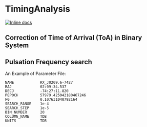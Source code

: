 # TimingAnalysis
[![Inline docs](http://inch-ci.org/github/{ORG-or-USERNAME}/{REPO-NAME}.svg?branch=master)](http://inch-ci.org/github/{ORG-or-USERNAME}/{REPO-NAME})

## Correction of Time of Arrival (ToA) in Binary System
## Pulsation Frequency search
An Example of Parameter File:

```
NAME            RX_J0209.6-7427                                                                                                   
RAJ             02:09:34.537
DECJ            -74:27:11.820
PEPOCH          57979.425942180467246
F0              0.107631040792164
SEARCH_RANGE    1e-4
SEARCH_STEP     1e-5
BIN_NUMBER      20
COLUMN_NAME     TDB
UNITS           TDB 
```
